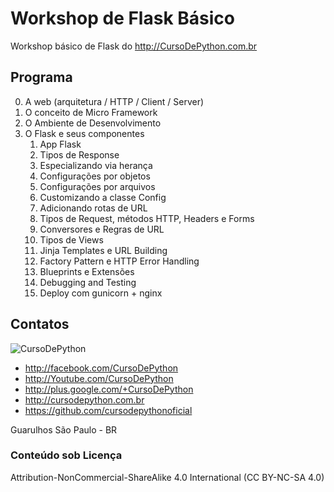 # Workshop de Flask Básico

Workshop básico de Flask do http://CursoDePython.com.br

## Programa

0. A web (arquitetura / HTTP / Client / Server)
1. O conceito de Micro Framework
2. O Ambiente de Desenvolvimento
3. O Flask e seus componentes
    1. App Flask
    2. Tipos de Response
    3. Especializando via herança
    4. Configurações por objetos
    5. Configurações por arquivos
    6. Customizando a classe Config
    7. Adicionando rotas de URL
    8. Tipos de Request, métodos HTTP, Headers e Forms
    9. Conversores e Regras de URL
    10. Tipos de Views
    11. Jinja Templates e URL Building
    12. Factory Pattern e HTTP Error Handling
    13. Blueprints e Extensões
    14. Debugging and Testing
    15. Deploy com gunicorn + nginx

## Contatos


![CursoDePython](https://avatars2.githubusercontent.com/u/31020499?v=4&s=200)

- http://facebook.com/CursoDePython
- http://Youtube.com/CursoDePython
- http://plus.google.com/+CursoDePython
- http://cursodepython.com.br
- https://github.com/cursodepythonoficial

Guarulhos São Paulo - BR

### Conteúdo sob Licença

Attribution-NonCommercial-ShareAlike 4.0 International (CC BY-NC-SA 4.0)
